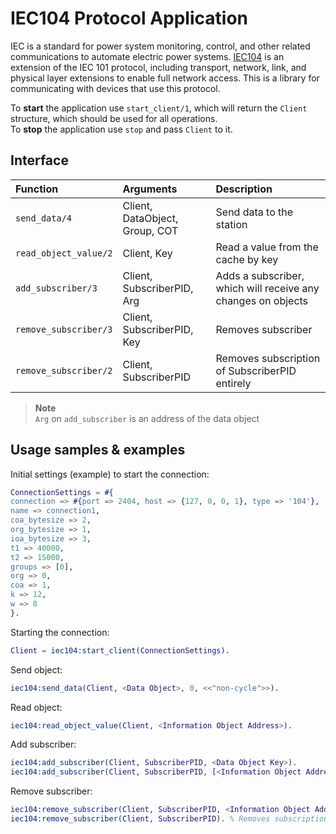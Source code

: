 IEC104 Protocol Application
=====
IEC is a standard for power system monitoring, control, and other related communications to automate electric power systems.
[IEC104](https://en.wikipedia.org/wiki/IEC_60870-5) is an extension of the IEC 101 protocol, including transport, network, link, and physical layer extensions to enable full network access.
This is a library for communicating with devices that use this protocol.

To **start** the application use `start_client/1`, which will return the `Client` structure, which should be used for all operations.  
To **stop** the application use `stop` and pass `Client` to it.

Interface
-----
| Function               | Arguments                         | Description  |
| :--------------------- |:--------------------------------- | :----------- |
| `send_data/4`          | Client, DataObject, Group, COT    | Send data to the station |
| `read_object_value/2`  | Client, Key                       | Read a value from the cache by key |
| `add_subscriber/3`     | Client, SubscriberPID, Arg        | Adds a subscriber, which will receive any changes on objects |
| `remove_subscriber/3`  | Client, SubscriberPID, Key        | Removes subscriber |  
| `remove_subscriber/2`  | Client, SubscriberPID             | Removes subscription of SubscriberPID entirely |  

> **Note**  
> `Arg` on `add_subscriber` is an address of the data object

Usage samples & examples
-----
Initial settings (example) to start the connection:
```erlang
ConnectionSettings = #{
connection => #{port => 2404, host => {127, 0, 0, 1}, type => '104'},
name => connection1,
coa_bytesize => 2,
org_bytesize => 1,
ioa_bytesize => 3,
t1 => 40000,
t2 => 15000,
groups => [0],
org => 0,
coa => 1,
k => 12,
w => 8
}.
```

Starting the connection:
```erlang
Client = iec104:start_client(ConnectionSettings).
```

Send object:
```erlang
iec104:send_data(Client, <Data Object>, 0, <<"non-cycle">>).
```

Read object:
```erlang
iec104:read_object_value(Client, <Information Object Address>).
```

Add subscriber:
```erlang
iec104:add_subscriber(Client, SubscriberPID, <Data Object Key>).
iec104:add_subscriber(Client, SubscriberPID, [<Information Object Address 1>, ..., <Information Object Address N>]).
```

Remove subscriber:
```erlang
iec104:remove_subscriber(Client, SubscriberPID, <Information Object Address>). % Removes subscription for a specific key
iec104:remove_subscriber(Client, SubscriberPID). % Removes subscription entirely
```
